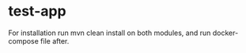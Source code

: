 # test-app

For installation run mvn clean install on both modules, and run docker-compose file after.
